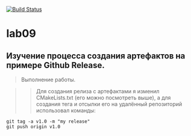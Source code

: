 [![Build Status](https://www.travis-ci.com/Solomatin-Sergey/lab09.svg?branch=main)](https://www.travis-ci.com/Solomatin-Sergey/lab09)
# lab09
## Изучение процесса создания артефактов на примере Github Release.

> Выполнение работы.

>> Для создания релиза с артефактами я изменил CMakeLists.txt (его можно посмотреть выше), а для создания тега и отсылки его на удалённый репозиторий использовал команды:
```
git tag -a v1.0 -m "my release"
git push origin v1.0
```
